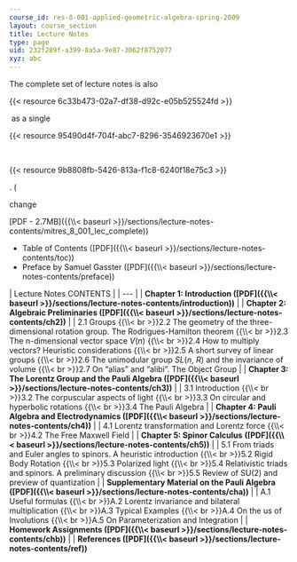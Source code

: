 ```yaml
---
course_id: res-8-001-applied-geometric-algebra-spring-2009
layout: course_section
title: Lecture Notes
type: page
uid: 232f289f-a399-8a5a-9e87-3062f8752077
xyz: abc
---
```

The complete set of lecture notes is also 

{{< resource 6c33b473-02a7-df38-d92c-e05b525524fd >}}

 as a single 

{{< resource 95490d4f-704f-abc7-8296-3546923670e1 >}}

 

{{< resource 9b8808fb-5426-813a-f1c8-6240f18e75c3 >}}

. (

change

\[PDF - 2.7MB\]({{\\\\\< baseurl >}}/sections/lecture-notes-contents/mitres_8_001_lec_complete))

- Table of Contents (\[PDF\]({{\\\\\< baseurl >}}/sections/lecture-notes-contents/toc))
- Preface by Samuel Gasster (\[PDF\]({{\\\\\< baseurl >}}/sections/lecture-notes-contents/preface))

| Lecture Notes CONTENTS | | --- | | **Chapter 1: Introduction (\[PDF\]({{\\\\\< baseurl >}}/sections/lecture-notes-contents/introduction))** | | **Chapter 2: Algebraic Preliminaries (\[PDF\]({{\\\\\< baseurl >}}/sections/lecture-notes-contents/ch2))** | | 2.1 Groups {{\\\\\< br >}}2.2 The geometry of the three-dimensional rotation group. The Rodrigues-Hamilton theorem {{\\\\\< br >}}2.3 The n-dimensional vector space _V_(_n_) {{\\\\\< br >}}2.4 How to multiply vectors? Heuristic considerations {{\\\\\< br >}}2.5 A short survey of linear groups {{\\\\\< br >}}2.6 The unimodular group _SL_(_n_, _R_) and the invariance of volume {{\\\\\< br >}}2.7 On “alias” and “alibi”. The Object Group | | **Chapter 3: The Lorentz Group and the Pauli Algebra (\[PDF\]({{\\\\\< baseurl >}}/sections/lecture-notes-contents/ch3))** | | 3.1 Introduction {{\\\\\< br >}}3.2 The corpuscular aspects of light {{\\\\\< br >}}3.3 On circular and hyperbolic rotations {{\\\\\< br >}}3.4 The Pauli Algebra | | **Chapter 4: Pauli Algebra and Electrodynamics (\[PDF\]({{\\\\\< baseurl >}}/sections/lecture-notes-contents/ch4))** | | 4.1 Lorentz transformation and Lorentz force {{\\\\\< br >}}4.2 The Free Maxwell Field | | **Chapter 5: Spinor Calculus** **(\[PDF\]({{\\\\\< baseurl >}}/sections/lecture-notes-contents/ch5))** | | 5.1 From triads and Euler angles to spinors. A heuristic introduction {{\\\\\< br >}}5.2 Rigid Body Rotation {{\\\\\< br >}}5.3 Polarized light {{\\\\\< br >}}5.4 Relativistic triads and spinors. A preliminary discussion {{\\\\\< br >}}5.5 Review of SU(2) and preview of quantization | | **Supplementary Material on the Pauli Algebra (\[PDF\]({{\\\\\< baseurl >}}/sections/lecture-notes-contents/cha))** | | A.1 Useful formulas {{\\\\\< br >}}A.2 Lorentz invariance and bilateral multiplication {{\\\\\< br >}}A.3 Typical Examples {{\\\\\< br >}}A.4 On the us of Involutions {{\\\\\< br >}}A.5 On Parameterization and Integration | | **Homework Assignments (\[PDF\]({{\\\\\< baseurl >}}/sections/lecture-notes-contents/chb))** | | **References (\[PDF\]({{\\\\\< baseurl >}}/sections/lecture-notes-contents/ref))**